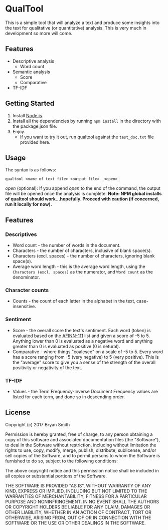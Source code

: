 # QualTool

This is a simple tool that will analyze a text and produce some insights into the text for qualitative (or quantitative) analysis. This is very much in development so more will come.

## Features
* Descriptive analysis
	* Word count
* Semantic analysis
	* Score
	* Comparative
* TF-IDF

## Getting Started

1. Install [Node.js](https://nodejs.org/).
2. Install all the dependencies by running `npm install` in the directory with the package.json file.
3. Enjoy.
	* If you want to try it out, run qualtool against the `test_doc.txt` file provided here.

## Usage
The syntax is as follows:
```
qualtool <name of text file> <output file> _<open>_
```
_open_ (optional): If you append _open_ to the end of the command, the output file will be opened once the analysis is complete.
**Note: NPM global installs of qualtool should work...hopefully. Proceed with caution (if concerned, run it locally for now).**

## Features

### Descriptives
* Word count - the number of words in the document.
* Characters - the number of characters, inclusive of blank space(s).
* Characters (excl. spaces) - the number of characters, ignoring blank space(s).
* Average word length - this is the average word length, using the `Characters (excl. spaces)` as the numerator, and `Word count` as the denominator.

### Character counts
* Counts - the count of each letter in the alphabet in the text, case-insensitive.

### Sentiment
* Score - the overall score the text's sentiment. Each word (token) is evaluated based on the [AFINN-111](http://www2.imm.dtu.dk/pubdb/views/publication_details.php?id=6010) list and given a score of -5 to 5. Anything lower than 0 is evaluated as a negative word and anything greater than 0 is evaluated as positive (0 is netural). 
* Comparative - where things "coalesce" on a scale of -5 to 5. Every word has a score ranging from -5 (very negative) to 5 (very positive). This is the "average" score to give you a sense of the strength of the overall positivity or negativity of the text.

### TF-IDF
* Values - the Term Frequency-Inverse Document Frequency values are listed for each term, and done so in descending order.

## License

Copyright (c) 2017 Bryan Smith

Permission is hereby granted, free of charge, to any person obtaining a copy 
of this software and associated documentation files (the "Software"), to 
deal in the Software without restriction, including without limitation the 
rights to use, copy, modify, merge, publish, distribute, sublicense, and/or 
sell copies of the Software, and to permit persons to whom the Software is 
furnished to do so, subject to the following conditions:

The above copyright notice and this permission notice shall be included in 
all copies or substantial portions of the Software.

THE SOFTWARE IS PROVIDED "AS IS", WITHOUT WARRANTY OF ANY KIND, EXPRESS OR 
IMPLIED, INCLUDING BUT NOT LIMITED TO THE WARRANTIES OF MERCHANTABILITY, 
FITNESS FOR A PARTICULAR PURPOSE AND NONINFRINGEMENT. IN NO EVENT SHALL THE 
AUTHORS OR COPYRIGHT HOLDERS BE LIABLE FOR ANY CLAIM, DAMAGES OR OTHER 
LIABILITY, WHETHER IN AN ACTION OF CONTRACT, TORT OR OTHERWISE, ARISING FROM, 
OUT OF OR IN CONNECTION WITH THE SOFTWARE OR THE USE OR OTHER DEALINGS IN THE 
SOFTWARE.